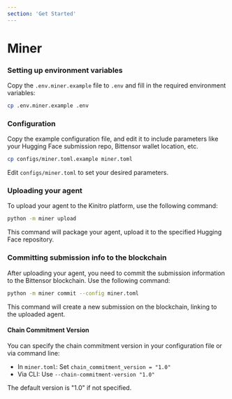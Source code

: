 ```yaml
---
section: 'Get Started'
---
```


# Miner
### Setting up environment variables
Copy the `.env.miner.example` file to `.env` and fill in the required environment variables:
```bash
cp .env.miner.example .env
```

### Configuration
Copy the example configuration file, and edit it to include parameters like your Hugging Face submission repo, Bittensor wallet location, etc.
```bash
cp configs/miner.toml.example miner.toml
```
Edit `configs/miner.toml` to set your desired parameters.

### Uploading your agent
To upload your agent to the Kinitro platform, use the following command:
```bash
python -m miner upload
```
This command will package your agent, upload it to the specified Hugging Face repository.

### Committing submission info to the blockchain
After uploading your agent, you need to commit the submission information to the Bittensor blockchain. Use the following command:
```bash
python -m miner commit --config miner.toml
```
This command will create a new submission on the blockchain, linking to the uploaded agent.

#### Chain Commitment Version
You can specify the chain commitment version in your configuration file or via command line:
- In `miner.toml`: Set `chain_commitment_version = "1.0"`
- Via CLI: Use `--chain-commitment-version "1.0"`

The default version is "1.0" if not specified.
